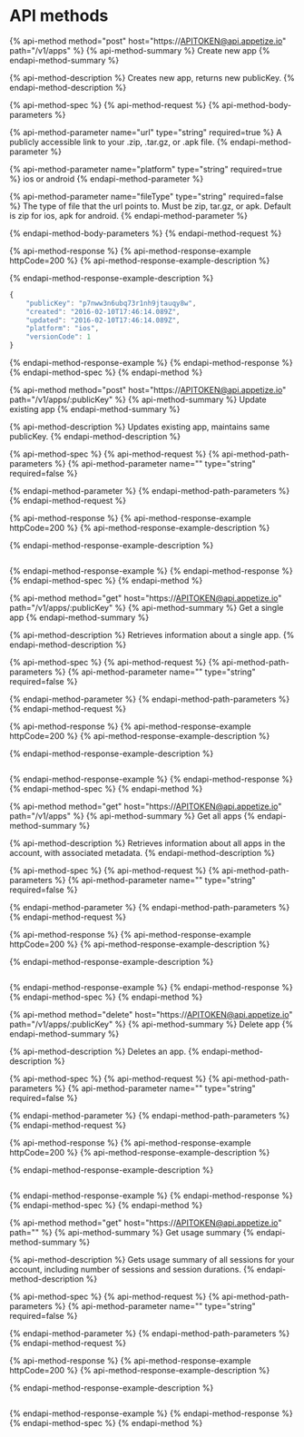 # API methods

{% api-method method="post" host="https://APITOKEN@api.appetize.io" path="/v1/apps" %}
{% api-method-summary %}
Create new app
{% endapi-method-summary %}

{% api-method-description %}
Creates new app, returns new publicKey.
{% endapi-method-description %}

{% api-method-spec %}
{% api-method-request %}
{% api-method-body-parameters %}

{% api-method-parameter name="url" type="string" required=true %}
A publicly accessible link to your .zip, .tar.gz, or .apk file.
{% endapi-method-parameter %}

{% api-method-parameter name="platform" type="string" required=true %}
ios or android
{% endapi-method-parameter %}

{% api-method-parameter name="fileType" type="string" required=false %}
The type of file that the url points to. Must be zip, tar.gz, or apk. Default is zip for ios, apk for android.
{% endapi-method-parameter %}


{% endapi-method-body-parameters %}
{% endapi-method-request %}

{% api-method-response %}
{% api-method-response-example httpCode=200 %}
{% api-method-response-example-description %}

{% endapi-method-response-example-description %}

```javascript
{
    "publicKey": "p7nww3n6ubq73r1nh9jtauqy8w",
    "created": "2016-02-10T17:46:14.089Z",
    "updated": "2016-02-10T17:46:14.089Z",
    "platform": "ios",
    "versionCode": 1
}
```
{% endapi-method-response-example %}
{% endapi-method-response %}
{% endapi-method-spec %}
{% endapi-method %}

{% api-method method="post" host="https://APITOKEN@api.appetize.io" path="/v1/apps/:publicKey" %}
{% api-method-summary %}
Update existing app
{% endapi-method-summary %}

{% api-method-description %}
Updates existing app, maintains same publicKey.
{% endapi-method-description %}

{% api-method-spec %}
{% api-method-request %}
{% api-method-path-parameters %}
{% api-method-parameter name="" type="string" required=false %}

{% endapi-method-parameter %}
{% endapi-method-path-parameters %}
{% endapi-method-request %}

{% api-method-response %}
{% api-method-response-example httpCode=200 %}
{% api-method-response-example-description %}

{% endapi-method-response-example-description %}

```

```
{% endapi-method-response-example %}
{% endapi-method-response %}
{% endapi-method-spec %}
{% endapi-method %}

{% api-method method="get" host="https://APITOKEN@api.appetize.io" path="/v1/apps/:publicKey" %}
{% api-method-summary %}
Get a single app
{% endapi-method-summary %}

{% api-method-description %}
Retrieves information about a single app.
{% endapi-method-description %}

{% api-method-spec %}
{% api-method-request %}
{% api-method-path-parameters %}
{% api-method-parameter name="" type="string" required=false %}

{% endapi-method-parameter %}
{% endapi-method-path-parameters %}
{% endapi-method-request %}

{% api-method-response %}
{% api-method-response-example httpCode=200 %}
{% api-method-response-example-description %}

{% endapi-method-response-example-description %}

```

```
{% endapi-method-response-example %}
{% endapi-method-response %}
{% endapi-method-spec %}
{% endapi-method %}

{% api-method method="get" host="https://APITOKEN@api.appetize.io" path="/v1/apps" %}
{% api-method-summary %}
Get all apps
{% endapi-method-summary %}

{% api-method-description %}
Retrieves information about all apps in the account, with associated metadata. 
{% endapi-method-description %}

{% api-method-spec %}
{% api-method-request %}
{% api-method-path-parameters %}
{% api-method-parameter name="" type="string" required=false %}

{% endapi-method-parameter %}
{% endapi-method-path-parameters %}
{% endapi-method-request %}

{% api-method-response %}
{% api-method-response-example httpCode=200 %}
{% api-method-response-example-description %}

{% endapi-method-response-example-description %}

```

```
{% endapi-method-response-example %}
{% endapi-method-response %}
{% endapi-method-spec %}
{% endapi-method %}

{% api-method method="delete" host="https://APITOKEN@api.appetize.io" path="/v1/apps/:publicKey" %}
{% api-method-summary %}
Delete app
{% endapi-method-summary %}

{% api-method-description %}
Deletes an app.
{% endapi-method-description %}

{% api-method-spec %}
{% api-method-request %}
{% api-method-path-parameters %}
{% api-method-parameter name="" type="string" required=false %}

{% endapi-method-parameter %}
{% endapi-method-path-parameters %}
{% endapi-method-request %}

{% api-method-response %}
{% api-method-response-example httpCode=200 %}
{% api-method-response-example-description %}

{% endapi-method-response-example-description %}

```

```
{% endapi-method-response-example %}
{% endapi-method-response %}
{% endapi-method-spec %}
{% endapi-method %}

{% api-method method="get" host="https://APITOKEN@api.appetize.io" path="" %}
{% api-method-summary %}
Get usage summary
{% endapi-method-summary %}

{% api-method-description %}
Gets usage summary of all sessions for your account, including number of sessions and session durations.
{% endapi-method-description %}

{% api-method-spec %}
{% api-method-request %}
{% api-method-path-parameters %}
{% api-method-parameter name="" type="string" required=false %}

{% endapi-method-parameter %}
{% endapi-method-path-parameters %}
{% endapi-method-request %}

{% api-method-response %}
{% api-method-response-example httpCode=200 %}
{% api-method-response-example-description %}

{% endapi-method-response-example-description %}

```

```
{% endapi-method-response-example %}
{% endapi-method-response %}
{% endapi-method-spec %}
{% endapi-method %}
